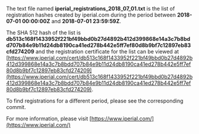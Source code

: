 The text file named **iperial_registrations_2018_07_01.txt** is the list of registration hashes created by iperial.com during the period between **2018-07-01 00:00:00Z** and **2018-07-01 23:59:59Z**.

The SHA 512 hash of the list is **db513c168f1433952f221bf49bbd0b27d4892b412d399868e14a3c7b8bdd707b84e9b11d24db8190ca41ed278b442e5ff7ef80d8b9bf7c12897eb83cfd274209** and the registration certificate for the list can be viewed at [https://www.iperial.com/cert/db513c168f1433952f221bf49bbd0b27d4892b412d399868e14a3c7b8bdd707b84e9b11d24db8190ca41ed278b442e5ff7ef80d8b9bf7c12897eb83cfd274209](https://www.iperial.com/cert/db513c168f1433952f221bf49bbd0b27d4892b412d399868e14a3c7b8bdd707b84e9b11d24db8190ca41ed278b442e5ff7ef80d8b9bf7c12897eb83cfd274209).

To find registrations for a different period, please see the corresponding commit.

For more information, please visit [https://www.iperial.com/](https://www.iperial.com/)
